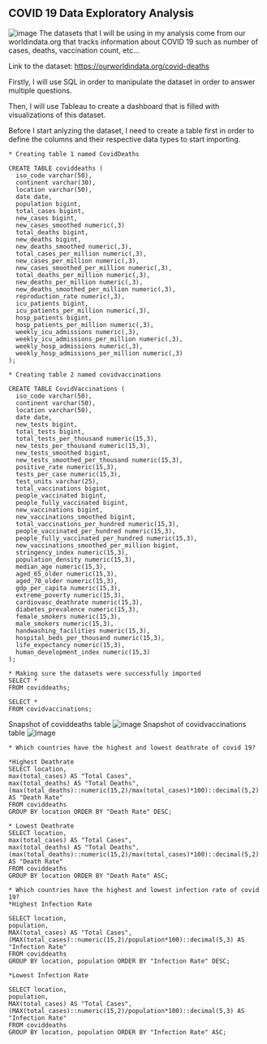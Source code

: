 ## COVID 19 Data Exploratory Analysis
![image](https://user-images.githubusercontent.com/106350577/170791992-92d83b1b-58b5-4a3c-8ed2-c9f6ac420aae.png)
The datasets that I will be using in my analysis come from our worldindata.org that tracks information about COVID 19 such as number of cases, deaths, vaccination count, etc...

Link to the dataset: https://ourworldindata.org/covid-deaths

Firstly, I will use SQL in order to manipulate the dataset in order to answer multiple questions. 

Then, I will use Tableau to create a dashboard that is filled with visualizations of this dataset.

Before I start anlyzing the dataset, I need to create a table first in order to define the columns and their respective data types to start importing.

```
* Creating table 1 named CovidDeaths

CREATE TABLE coviddeaths (
  iso_code varchar(50),
  continent varchar(30),
  location varchar(50),
  date date,
  population bigint,
  total_cases bigint,
  new_cases bigint,
  new_cases_smoothed numeric(,3)
  total_deaths bigint,
  new_deaths bigint,
  new_deaths_smoothed numeric(,3),
  total_cases_per_million numeric(,3),
  new_cases_per_million numeric(,3),
  new_cases_smoothed_per_million numeric(,3),
  total_deaths_per_million numeric(,3),
  new_deaths_per_million numeric(,3),
  new_deaths_smoothed_per_million numeric(,3),
  reproduction_rate numeric(,3),
  icu_patients bigint,
  icu_patients_per_million numeric(,3),
  hosp_patients bigint,
  hosp_patients_per_million numeric(,3),
  weekly_icu_admissions numeric(,3),
  weekly_icu_admissions_per_million numeric(,3),
  weekly_hosp_admissions numeric(,3),
  weekly_hosp_admissions_per_million numeric(,3)
);

* Creating table 2 named covidvaccinations

CREATE TABLE CovidVaccinations (
  iso_code varchar(50),
  continent varchar(50),
  location varchar(50),
  date date,
  new_tests bigint,
  total_tests bigint,
  total_tests_per_thousand numeric(15,3),
  new_tests_per_thousand numeric(15,3),
  new_tests_smoothed bigint,
  new_tests_smoothed_per_thousand numeric(15,3),
  positive_rate numeric(15,3),
  tests_per_case numeric(15,3),
  test_units varchar(25),
  total_vaccinations bigint,
  people_vaccinated bigint,
  people_fully_vaccinated bigint,
  new_vaccinations bigint,
  new_vaccinations_smoothed bigint,
  total_vaccinations_per_hundred numeric(15,3),
  people_vaccinated_per_hundred numeric(15,3),
  people_fully_vaccinated_per_hundred numeric(15,3),
  new_vaccinations_smoothed_per_million bigint,
  stringency_index numeric(15,3),
  population_density numeric(15,3),
  median_age numeric(15,3),
  aged_65_older numeric(15,3),
  aged_70_older numeric(15,3),
  gdp_per_capita numeric(15,3),
  extreme_poverty numeric(15,3),
  cardiovasc_deathrate numeric(15,3),
  diabetes_prevalence numeric(15,3),
  female_smokers numeric(15,3),
  male_smokers numeric(15,3),
  handwashing_facilities numeric(15,3),
  hospital_beds_per_thousand numeric(15,3),
  life_expectancy numeric(15,3),
  human_development_index numeric(15,3)
);

* Making sure the datasets were successfully imported
SELECT * 
FROM coviddeaths;

SELECT * 
FROM covidvaccinations;

```
Snapshot of coviddeaths table
![image](https://user-images.githubusercontent.com/106350577/170803268-3a9c0611-146a-45e6-a5b2-d97f9062ee80.png)
Snapshot of covidvaccinations table
![image](https://user-images.githubusercontent.com/106350577/170804170-4f80febd-4521-4274-8d43-fdcba5278c3c.png)

```
* Which countries have the highest and lowest deathrate of covid 19?

*Highest Deathrate
SELECT location,
max(total_cases) AS "Total Cases",
max(total_deaths) AS "Total Deaths",
(max(total_deaths)::numeric(15,2)/max(total_cases)*100)::decimal(5,2) AS "Death Rate"
FROM coviddeaths
GROUP BY location ORDER BY "Death Rate" DESC;

* Lowest Deathrate
SELECT location,
max(total_cases) AS "Total Cases",
max(total_deaths) AS "Total Deaths",
(max(total_deaths)::numeric(15,2)/max(total_cases)*100)::decimal(5,2) AS "Death Rate"
FROM coviddeaths
GROUP BY location ORDER BY "Death Rate" ASC;

* Which countries have the highest and lowest infection rate of covid 19?
*Highest Infection Rate

SELECT location,
population,
MAX(total_cases) AS "Total Cases",
(MAX(total_cases)::numeric(15,2)/population*100)::decimal(5,3) AS "Infection Rate"
FROM coviddeaths
GROUP BY location, population ORDER BY "Infection Rate" DESC;

*Lowest Infection Rate

SELECT location,
population,
MAX(total_cases) AS "Total Cases",
(MAX(total_cases)::numeric(15,2)/population*100)::decimal(5,3) AS "Infection Rate"
FROM coviddeaths
GROUP BY location, population ORDER BY "Infection Rate" ASC;

```
